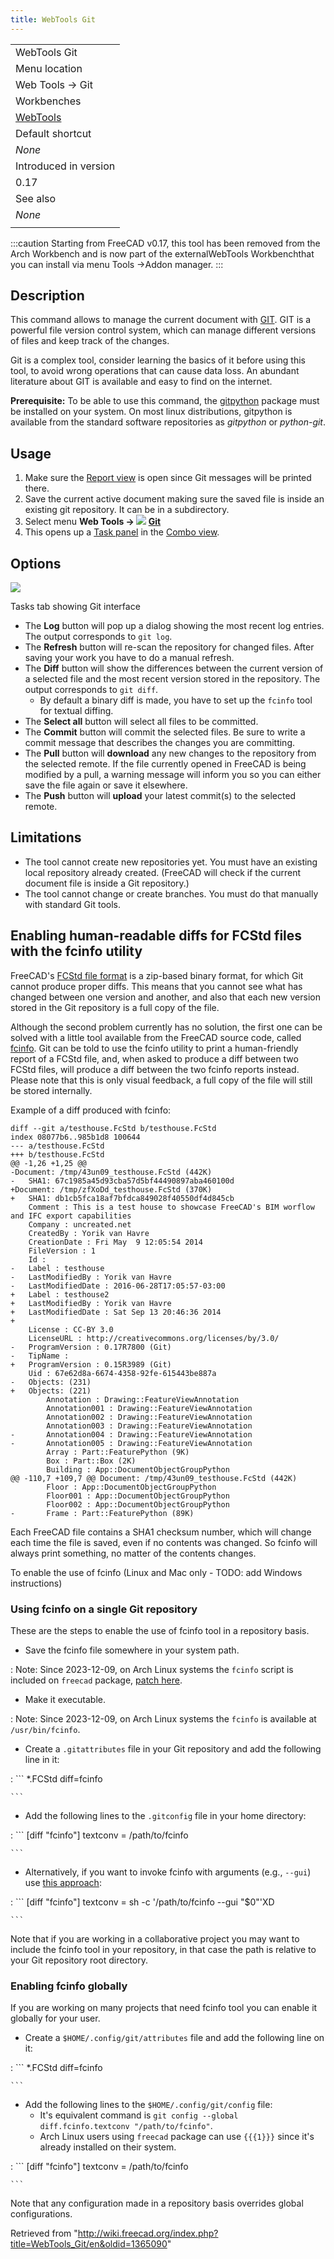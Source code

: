 ```yaml
---
title: WebTools Git
---
```


|                                                      |
| ---------------------------------------------------- |
| WebTools Git‏‎                                       |
| Menu location                                        |
| Web Tools → Git                                      |
| Workbenches                                          |
| [WebTools](/WebTools_Workbench "WebTools Workbench") |
| Default shortcut                                     |
| _None_                                               |
| Introduced in version                                |
| 0.17                                                 |
| See also                                             |
| _None_                                               |
|                                                      |

:::caution
Starting from FreeCAD v0.17, this tool has been removed from the Arch Workbench and is now part of the externalWebTools Workbenchthat you can install via menu Tools →Addon manager.
:::

## Description

This command allows to manage the current document with [GIT](https://en.wikipedia.org/wiki/Git_%28software%29). GIT is a powerful file version control system, which can manage different versions of files and keep track of the changes.

Git is a complex tool, consider learning the basics of it before using this tool, to avoid wrong operations that can cause data loss. An abundant literature about GIT is available and easy to find on the internet.

**Prerequisite:** To be able to use this command, the [gitpython](https://github.com/gitpython-developers/GitPython) package must be installed on your system. On most linux distributions, gitpython is available from the standard software repositories as _gitpython_ or _python-git_.

## Usage

1. Make sure the [Report view](/Report_view "Report view") is open since Git messages will be printed there.
2. Save the current active document making sure the saved file is inside an existing git repository. It can be in a subdirectory.
3. Select menu **Web Tools → ![](/images/WebTools_Git.svg) [Git](/WebTools_Git "WebTools Git")**
4. This opens up a [Task panel](/Task_panel "Task panel") in the [Combo view](/Combo_view "Combo view").

## Options

![](/images/Arch_Git_panel.jpg)

Tasks tab showing Git interface

- The **Log** button will pop up a dialog showing the most recent log entries. The output corresponds to `git log`.
- The **Refresh** button will re-scan the repository for changed files. After saving your work you have to do a manual refresh.
- The **Diff** button will show the differences between the current version of a selected file and the most recent version stored in the repository. The output corresponds to `git diff`.
  - By default a binary diff is made, you have to set up the `fcinfo` tool for textual diffing.
- The **Select all** button will select all files to be committed.
- The **Commit** button will commit the selected files. Be sure to write a commit message that describes the changes you are committing.
- The **Pull** button will **download** any new changes to the repository from the selected remote. If the file currently opened in FreeCAD is being modified by a pull, a warning message will inform you so you can either save the file again or save it elsewhere.
- The **Push** button will **upload** your latest commit(s) to the selected remote.

## Limitations

- The tool cannot create new repositories yet. You must have an existing local repository already created. (FreeCAD will check if the current document file is inside a Git repository.)
- The tool cannot change or create branches. You must do that manually with standard Git tools.

## Enabling human-readable diffs for FCStd files with the fcinfo utility

FreeCAD's [FCStd file format](/File_Format_FCStd "File Format FCStd") is a zip-based binary format, for which Git cannot produce proper diffs. This means that you cannot see what has changed between one version and another, and also that each new version stored in the Git repository is a full copy of the file.

Although the second problem currently has no solution, the first one can be solved with a little tool available from the FreeCAD source code, called [fcinfo](https://github.com/FreeCAD/FreeCAD/blob/master/src/Tools/fcinfo). Git can be told to use the fcinfo utility to print a human-friendly report of a FCStd file, and, when asked to produce a diff between two FCStd files, will produce a diff between the two fcinfo reports instead. Please note that this is only visual feedback, a full copy of the file will still be stored internally.

Example of a diff produced with fcinfo:

```
diff --git a/testhouse.FcStd b/testhouse.FcStd
index 08077b6..985b1d8 100644
--- a/testhouse.FcStd
+++ b/testhouse.FcStd
@@ -1,26 +1,25 @@
-Document: /tmp/43un09_testhouse.FcStd (442K)
-   SHA1: 67c1985a45d93cba57d5bf44490897aba460100d
+Document: /tmp/zfXoDd_testhouse.FcStd (370K)
+   SHA1: db1cb5fca18af7bfdca849028f40550df4d845cb
    Comment : This is a test house to showcase FreeCAD's BIM worflow and IFC export capabilities
    Company : uncreated.net
    CreatedBy : Yorik van Havre
    CreationDate : Fri May  9 12:05:54 2014
    FileVersion : 1
    Id :
-   Label : testhouse
-   LastModifiedBy : Yorik van Havre
-   LastModifiedDate : 2016-06-28T17:05:57-03:00
+   Label : testhouse2
+   LastModifiedBy : Yorik van Havre
+   LastModifiedDate : Sat Sep 13 20:46:36 2014
+
    License : CC-BY 3.0
    LicenseURL : http://creativecommons.org/licenses/by/3.0/
-   ProgramVersion : 0.17R7800 (Git)
-   TipName :
+   ProgramVersion : 0.15R3989 (Git)
    Uid : 67e62d8a-6674-4358-92fe-615443be887a
-   Objects: (231)
+   Objects: (221)
        Annotation : Drawing::FeatureViewAnnotation
        Annotation001 : Drawing::FeatureViewAnnotation
        Annotation002 : Drawing::FeatureViewAnnotation
        Annotation003 : Drawing::FeatureViewAnnotation
-       Annotation004 : Drawing::FeatureViewAnnotation
-       Annotation005 : Drawing::FeatureViewAnnotation
        Array : Part::FeaturePython (9K)
        Box : Part::Box (2K)
        Building : App::DocumentObjectGroupPython
@@ -110,7 +109,7 @@ Document: /tmp/43un09_testhouse.FcStd (442K)
        Floor : App::DocumentObjectGroupPython
        Floor001 : App::DocumentObjectGroupPython
        Floor002 : App::DocumentObjectGroupPython
-       Frame : Part::FeaturePython (89K)

```

Each FreeCAD file contains a SHA1 checksum number, which will change each time the file is saved, even if no contents was changed. So fcinfo will always print something, no matter of the contents changes.

To enable the use of fcinfo (Linux and Mac only - TODO: add Windows instructions)

### Using fcinfo on a single Git repository

These are the steps to enable the use of fcinfo tool in a repository basis.

- Save the fcinfo file somewhere in your system path.

: Note: Since 2023-12-09, on Arch Linux systems the `fcinfo` script is included on `freecad` package, [patch here](https://gitlab.archlinux.org/archlinux/packaging/packages/freecad/-/commit/4419bfbfdb670abebd7f2e6ed93194e819781f7d).

- Make it executable.

: Note: Since 2023-12-09, on Arch Linux systems the `fcinfo` is available at `/usr/bin/fcinfo`.

- Create a `.gitattributes` file in your Git repository and add the following line in it:

: ```
\*.FCStd diff=fcinfo

    ```

- Add the following lines to the `.gitconfig` file in your home directory:

: ```
[diff "fcinfo"]
textconv = /path/to/fcinfo

    ```

- Alternatively, if you want to invoke fcinfo with arguments (e.g., `--gui`) use [this approach](https://stackoverflow.com/questions/55601430/how-to-pass-a-filename-argument-gitconfig-diff-textconv):

: ```
[diff "fcinfo"]
textconv = sh -c '/path/to/fcinfo --gui "$0"'XD

    ```

Note that if you are working in a collaborative project you may want to include the fcinfo tool in your repository, in that case the path is relative to your Git repository root directory.

### Enabling fcinfo globally

If you are working on many projects that need fcinfo tool you can enable it globally for your user.

- Create a `$HOME/.config/git/attributes` file and add the following line on it:

: ```
\*.FCStd diff=fcinfo

    ```

- Add the following lines to the `$HOME/.config/git/config` file:
  - It's equivalent command is `git config --global diff.fcinfo.textconv "/path/to/fcinfo"`.
  - Arch Linux users using `freecad` package can use `{{{1}}}` since it's already installed on their system.

: ```
[diff "fcinfo"]
textconv = /path/to/fcinfo

    ```

Note that any configuration made in a repository basis overrides global configurations.

Retrieved from "<http://wiki.freecad.org/index.php?title=WebTools_Git/en&oldid=1365090>"
